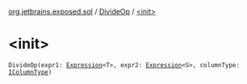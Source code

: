 [org.jetbrains.exposed.sql](../index.md) / [DivideOp](index.md) / [&lt;init&gt;](.)

# &lt;init&gt;

`DivideOp(expr1: `[`Expression`](../-expression/index.md)`<T>, expr2: `[`Expression`](../-expression/index.md)`<S>, columnType: `[`IColumnType`](../-i-column-type/index.md)`)`
